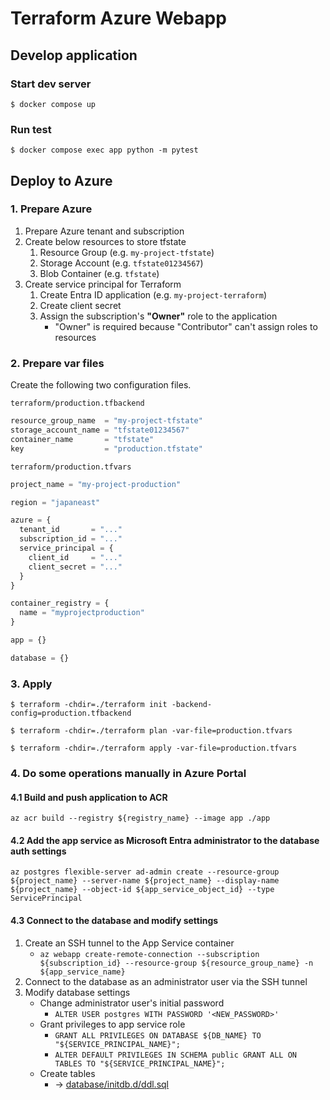 # Terraform Azure Webapp

## Develop application

### Start dev server
``` console
$ docker compose up
```

### Run test
``` console
$ docker compose exec app python -m pytest
```

## Deploy to Azure

### 1. Prepare Azure
1. Prepare Azure tenant and subscription
2. Create below resources to store tfstate
    1. Resource Group (e.g. `my-project-tfstate`)
    2. Storage Account (e.g. `tfstate01234567`)
    3. Blob Container (e.g. `tfstate`)
3. Create service principal for Terraform
    1. Create Entra ID application (e.g. `my-project-terraform`)
    2. Create client secret
    3. Assign the subscription's **"Owner"** role to the application
        - "Owner" is required because "Contributor" can't assign roles to resources

### 2. Prepare var files
Create the following two configuration files.

`terraform/production.tfbackend`

``` tfvars
resource_group_name  = "my-project-tfstate"
storage_account_name = "tfstate01234567"
container_name       = "tfstate"
key                  = "production.tfstate"
```

`terraform/production.tfvars`

``` tfvars
project_name = "my-project-production"

region = "japaneast"

azure = {
  tenant_id       = "..."
  subscription_id = "..."
  service_principal = {
    client_id     = "..."
    client_secret = "..."
  }
}

container_registry = {
  name = "myprojectproduction"
}

app = {}

database = {}
```

### 3. Apply
``` console
$ terraform -chdir=./terraform init -backend-config=production.tfbackend
```

``` console
$ terraform -chdir=./terraform plan -var-file=production.tfvars
```

``` console
$ terraform -chdir=./terraform apply -var-file=production.tfvars
```

### 4. Do some operations manually in Azure Portal

#### 4.1 Build and push application to ACR
```
az acr build --registry ${registry_name} --image app ./app
```

#### 4.2 Add the app service as Microsoft Entra administrator to the database auth settings
```
az postgres flexible-server ad-admin create --resource-group ${project_name} --server-name ${project_name} --display-name ${project_name} --object-id ${app_service_object_id} --type ServicePrincipal
```

#### 4.3 Connect to the database and modify settings
1. Create an SSH tunnel to the App Service container
    - `az webapp create-remote-connection --subscription ${subscription_id} --resource-group ${resource_group_name} -n ${app_service_name}`
2. Connect to the database as an administrator user via the SSH tunnel
3. Modify database settings
    - Change administrator user's initial password
        - `ALTER USER postgres WITH PASSWORD '<NEW_PASSWORD>'`
    - Grant privileges to app service role
        - `GRANT ALL PRIVILEGES ON DATABASE ${DB_NAME} TO "${SERVICE_PRINCIPAL_NAME}";`
        - `ALTER DEFAULT PRIVILEGES IN SCHEMA public GRANT ALL ON TABLES TO "${SERVICE_PRINCIPAL_NAME}";`
    - Create tables
        - → [database/initdb.d/ddl.sql](database/initdb.d/ddl.sql)

